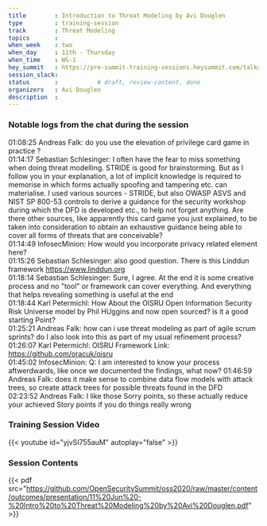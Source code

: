 ```yaml
---
title        : Introduction to Threat Modeling by Avi Douglen
type         : training-session
track        : Threat Modeling
topics       : 
when_week    : two
when_day     : 11th - Thursday
when_time    : WS-1
hey_summit   : https://pre-summit-training-sessions.heysummit.com/talks/introduction-to-threat-modeling/
session_slack:
status       :           # draft, review-content, done
organizers   : Avi Douglen
description  : 
---
```


### Notable logs from the chat during the session 

01:08:25	Andreas Falk:	do you use the elevation of privilege card game in practice ?  \
01:14:17	Sebastian Schlesinger:	I often have the fear to miss something when doing threat modelling. STRIDE is good for brainstorming. But as I follow you in your explanation, a lot of implicit knowledge is required to memorise in which forms actually spoofing and tampering etc. can materialise. I used various sources - STRIDE, but also OWASP ASVS and NIST SP 800-53 controls to derive a guidance for the security workshop during which the DFD is developed etc., to help not forget anything. Are there other sources, like apparently this card game you just explained, to be taken into consideration to obtain an exhaustive guidance being able to cover all forms of threats that are conceivable?    \
01:14:49	InfosecMinion:	How would you incorporate privacy related element here?    \
01:15:26	Sebastian Schlesinger:	also good question. There is this Linddun framework https://www.linddun.org   \
01:18:14	Sebastian Schlesinger:	Sure, I agree. At the end it is some creative process and no "tool" or framework can cover everything. And everything that helps revealing something is useful at the end   \
01:18:44	Karl Petermichl:	How About the OISRU Open Information Security Risk Universe model by Phil HUggins and now open sourced? is it a good starting Point?    \
01:25:21	Andreas Falk:	how can i use threat modeling as part of agile scrum sprints? do I also look into this as part of my usual refinement process?    \
01:26:07	Karl Petermichl:	OISRU Framework Link: https://github.com/oracuk/oisru   \
01:45:02	InfosecMinion:	Q: I am interested to know your process aftwerdwards, like once we documented the findings, what now?
01:46:59	Andreas Falk:	does it make sense to combine data flow models with attack trees, so create attack trees for possible threats found in the DFD    \
02:23:52	Andreas Falk:	I like those Sorry points, so these actually reduce your achieved Story points if you do things really wrong   

### Training Session Video

{{< youtube id="yjvSI755auM" autoplay="false" >}} 

### Session Contents

{{< pdf src="https://github.com/OpenSecuritySummit/oss2020/raw/master/content/outcomes/presentation/11%20Jun%20-%20Intro%20to%20Threat%20Modeling%20by%20Avi%20Douglen.pdf" >}}